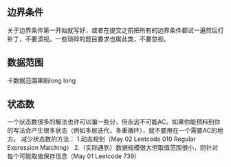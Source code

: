 ## 边界条件
关于边界条件第一开始就写好，或者在提交之前把所有的边界条件都试一遍然后打补丁，不要漠视。一些琐碎的题目要求也属此类，不要忽视。

## 数据范围
卡数据范围果断long long

## 状态数
一个状态数很多的解法也许可以骗一些分，但永远不可能AC。如果你能预料到你的写法会产生很多状态（例如多层迭代，多重循环），就不要用在一个需要AC的地方。
减少状态数的方法：
1.动态规划（May 02 Leetcode 010 Regular Expression Matching）
2.（实际遇到）数据规模很大但取值范围很小，则针对每个可能取值保存信息（May 01 Leetcode 739）
